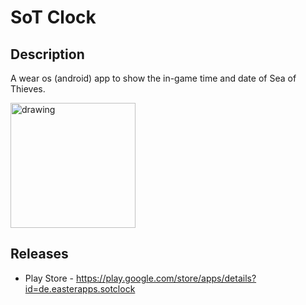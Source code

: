 # SoT Clock

## Description 

A wear os (android) app to show the in-game time and date of Sea of Thieves. 

<img src="https://easterapps.de/assistant/sot/images/watch_face.jpg" alt="drawing" width="200"/>

## Releases

- Play Store - https://play.google.com/store/apps/details?id=de.easterapps.sotclock


